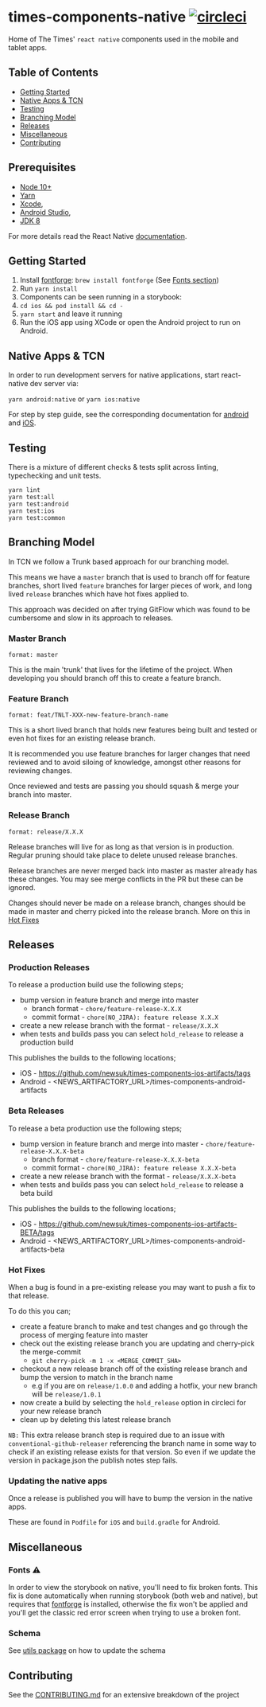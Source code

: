 # times-components-native [![circleci][circleci-image]][circleci-url]

Home of The Times' `react native` components used in the mobile and tablet apps.

## Table of Contents

- [Getting Started](#getting-started)
- [Native Apps & TCN](#native-apps--tcn)
- [Testing](#testing)
- [Branching Model](#branching-model)
- [Releases](#releases)
- [Miscellaneous](#miscellaneous)
- [Contributing](#contributing)

## Prerequisites

- [Node 10+](https://nodejs.org/)
- [Yarn](https://yarnpkg.com/)
- [Xcode](https://developer.apple.com/xcode),
- [Android Studio](https://developer.android.com/studio/index.html),
- [JDK 8](http://www.oracle.com/technetwork/java/javase/downloads/java-archive-javase8-2177648.html)

For more details read the React Native [documentation](https://reactnative.dev/docs/environment-setup).

## Getting Started

1. Install [fontforge](http://fontforge.github.io/en-US/): `brew install fontforge` (See [Fonts section](#fonts))
2. Run `yarn install`
3. Components can be seen running in a storybook:
4. `cd ios && pod install && cd -`
5. `yarn start` and leave it running
6. Run the iOS app using XCode or open the Android project to run on Android.

## Native Apps & TCN

In order to run development servers for native applications, start react-native dev
server via:

`yarn android:native` or `yarn ios:native`

For step by step guide, see the corresponding documentation for [android](./lib/android/README.md) and [iOS](./lib/ios/README.md).

## Testing

There is a mixture of different checks & tests split across linting, typechecking and unit tests.

```
yarn lint
yarn test:all
yarn test:android
yarn test:ios
yarn test:common
```

## Branching Model

In TCN we follow a Trunk based approach for our branching model.

This means we have a `master` branch that is used to branch off for feature branches, short lived `feature` branches for larger pieces of work, and long lived `release` branches which have hot fixes applied to.

This approach was decided on after trying GitFlow which was found to be cumbersome and slow in its approach to releases.

### Master Branch

`format: master`

This is the main 'trunk' that lives for the lifetime of the project.
When developing you should branch off this to create a feature branch.

### Feature Branch

`format: feat/TNLT-XXX-new-feature-branch-name`

This is a short lived branch that holds new features being built and tested or even hot fixes for an existing release branch. 

It is recommended you use feature branches for larger changes that need reviewed and to avoid siloing of knowledge, amongst other reasons for reviewing changes.

Once reviewed and tests are passing you should squash & merge your branch into master.

### Release Branch

`format: release/X.X.X`

Release branches will live for as long as that version is in production. Regular pruning should take place to delete unused release branches. 

Release branches are never merged back into master as master already has these changes. You may see merge conflicts in the PR but these can be ignored.

Changes should never be made on a release branch, changes should be made in master and cherry picked into the release branch. More on this in [Hot Fixes](#hot-fixes)

## Releases

### Production Releases

To release a production build use the following steps;
- bump version in feature branch and merge into master 
  - branch format - `chore/feature-release-X.X.X`
  - commit format - `chore(NO_JIRA): feature release X.X.X`
- create a new release branch with the format - `release/X.X.X`
- when tests and builds pass you can select `hold_release` to release a production build

This publishes the builds to the following locations;

- iOS - https://github.com/newsuk/times-components-ios-artifacts/tags
- Android - <NEWS_ARTIFACTORY_URL>/times-components-android-artifacts


### Beta Releases

To release a beta production use the following steps;
- bump version in feature branch and merge into master - `chore/feature-release-X.X.X-beta`
  - branch format - `chore/feature-release-X.X.X-beta`
  - commit format - `chore(NO_JIRA): feature release X.X.X-beta`
- create a new release branch with the format - `release/X.X.X-beta`
- when tests and builds pass you can select `hold_release` to release a beta build

This publishes the builds to the following locations;

- iOS - https://github.com/newsuk/times-components-ios-artifacts-BETA/tags
- Android - <NEWS_ARTIFACTORY_URL>/times-components-android-artifacts-beta

### Hot Fixes

When a bug is found in a pre-existing release you may want to push a fix to that release.

To do this you can;
- create a feature branch to make and test changes and go through the process of merging feature into master
- check out the existing release branch you are updating and cherry-pick the merge-commit 
	- `git cherry-pick -m 1 -x <MERGE_COMMIT_SHA>`
- checkout a new release branch off of the existing release branch and bump the version to match in the branch name
	- e.g if you are on `release/1.0.0` and adding a hotfix, your new branch will be `release/1.0.1`
- now create a build by selecting the `hold_release` option in circleci for your new release branch
- clean up by deleting this latest release branch

`NB:` This extra release branch step is required due to an issue with `conventional-github-releaser` referencing the branch name in some way to check if an existing release exists for that version. 
So even if we update the version in package.json the publish notes step fails.


### Updating the native apps

Once a release is published you will have to bump the version in the native apps.

These are found in `Podfile` for `iOS` and `build.gradle` for Android.

## Miscellaneous

### Fonts ⚠️

In order to view the storybook on native, you'll need to fix broken fonts. This
fix is done automatically when running storybook (both web and native), but
requires that [fontforge](http://fontforge.github.io/en-US/) is installed,
otherwise the fix won't be applied and you'll get the classic red error screen
when trying to use a broken font.

### Schema

See [utils package](packages/utils/README.md) on how to update the schema

## Contributing

See the [CONTRIBUTING.md](.github/CONTRIBUTING.md) for an extensive breakdown of
the project

[circleci-image]: https://circleci.com/gh/newsuk/times-components-native.svg?style=svg&circle-token=80d0af899358a9d50ea9c157366f319a809d88ae
[circleci-url]: https://circleci.com/gh/newsuk/times-components-native
